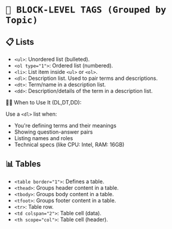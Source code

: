 # **`🧱 BLOCK-LEVEL TAGS (Grouped by Topic)`**


## 📋 Lists

* `<ul>`: Unordered list (bulleted).
* `<ol type="1">`: Ordered list (numbered).
* `<li>`: List item inside `<ul>` or `<ol>`.
* `<dl>`: Description list. Used to pair terms and descriptions.
* `<dt>`: Term/name in a description list.
* `<dd>`: Description/details of the term in a description list.

👩‍🏫 When to Use It (DL,DT,DD):

Use a `<dl>` list when:

- You're defining terms and their meanings
- Showing question-answer pairs
- Listing names and roles
- Technical specs (like CPU: Intel, RAM: 16GB)
 
## 📊 Tables

* `<table border="1">`: Defines a table.
* `<thead>`: Groups header content in a table.
* `<tbody>`: Groups body content in a table.
* `<tfoot>`: Groups footer content in a table.
* `<tr>`: Table row.
* `<td colspan="2">`: Table cell (data).
* `<th scope="col">`: Table cell (header).